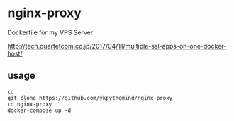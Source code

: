 # nginx-proxy

Dockerfile for my VPS Server

http://tech.quartetcom.co.jp/2017/04/11/multiple-ssl-apps-on-one-docker-host/

## usage

```
cd
git clone https://github.com/ykpythemind/nginx-proxy
cd nginx-proxy
docker-compose up -d
```
